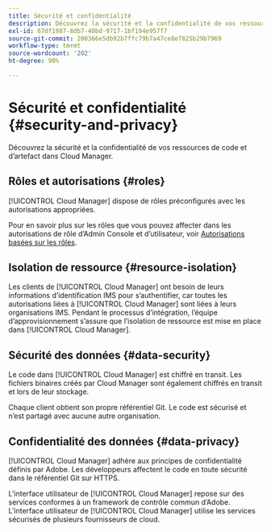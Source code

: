 ```yaml
---
title: Sécurité et confidentialité
description: Découvrez la sécurité et la confidentialité de vos ressources de code et d’artefact dans Cloud Manager.
exl-id: 67df1987-8db7-40bd-9717-1bf194e957f7
source-git-commit: 200366e5db92b7ffc79b7a47ce8e7825b29b7969
workflow-type: tm+mt
source-wordcount: '202'
ht-degree: 90%

---
```



# Sécurité et confidentialité {#security-and-privacy}

Découvrez la sécurité et la confidentialité de vos ressources de code et d’artefact dans Cloud Manager.

## Rôles et autorisations {#roles}

[!UICONTROL Cloud Manager] dispose de rôles préconfigurés avec les autorisations appropriées.

Pour en savoir plus sur les rôles que vous pouvez affecter dans les autorisations de rôle d’Admin Console et d’utilisateur, voir [Autorisations basées sur les rôles](/help/requirements/role-based-permissions.md).

## Isolation de ressource {#resource-isolation}

Les clients de [!UICONTROL Cloud Manager] ont besoin de leurs informations d’identification IMS pour s’authentifier, car toutes les autorisations liées à [!UICONTROL Cloud Manager] sont liées à leurs organisations IMS. Pendant le processus d’intégration, l’équipe d’approvisionnement s’assure que l’isolation de ressource est mise en place dans [!UICONTROL Cloud Manager].

## Sécurité des données {#data-security}

Le code dans [!UICONTROL Cloud Manager] est chiffré en transit. Les fichiers binaires créés par Cloud Manager sont également chiffrés en transit et lors de leur stockage.

Chaque client obtient son propre référentiel Git. Le code est sécurisé et n’est partagé avec aucune autre organisation.

## Confidentialité des données {#data-privacy}

[!UICONTROL Cloud Manager] adhère aux principes de confidentialité définis par Adobe. Les développeurs affectent le code en toute sécurité dans le référentiel Git sur HTTPS.

L’interface utilisateur de [!UICONTROL Cloud Manager] repose sur des services conformes à un framework de contrôle commun d’Adobe. L’interface utilisateur de [!UICONTROL Cloud Manager] utilise les services sécurisés de plusieurs fournisseurs de cloud.
